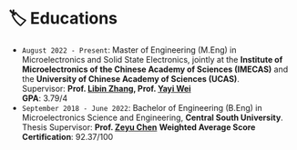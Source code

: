 # 🏷️ Educations

- `August 2022 - Present`: Master of Engineering (M.Eng) in Microelectronics and Solid State Electronics, jointly at the **Institute of Microelectronics of the Chinese Academy of Sciences (IMECAS)** and the **University of Chinese Academy of Sciences (UCAS)**. <br>
    Supervisor: **Prof. [Libin Zhang](https://www.researchgate.net/profile/Libin-Zhang), Prof. [Yayi Wei](https://www.researchgate.net/profile/Yayi-Wei)**<br>
    **GPA**: 3.79/4
- `September 2018 - June 2022`: Bachelor of Engineering (B.Eng) in Microelectronics Science and Engineering, **Central South University**. <br>
    Thesis Supervisor: **Prof. [Zeyu Chen](https://www.researchgate.net/profile/Zeyu-Chen-17)**
    **Weighted Average Score Certification**: 92.37/100<br>
